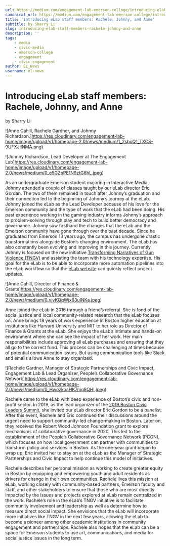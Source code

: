 ```yaml
---
url: https://medium.com/engagement-lab-emerson-college/introducing-elab-staff-members-rachele-johnny-and-anne-b0d7cbf309b7
canonical_url: https://medium.com/engagement-lab-emerson-college/introducing-elab-staff-members-rachele-johnny-and-anne-b0d7cbf309b7
title: 'Introducing eLab staff members: Rachele, Johnny, and Anne'
subtitle: by Sharry Li
slug: introducing-elab-staff-members-rachele-johnny-and-anne
description: ''
tags:
    - media
    - civic-media
    - emerson-college
    - engagement
    - civic-engagement
author: EL_News
username: el-news
---
```


# Introducing eLab staff members: Rachele, Johnny, and Anne

by Sharry Li

![Anne Cahill, Rachele Gardner, and Johnny Richardson.]https://res.cloudinary.com/engagement-lab-home/image/upload/v1/homepage-2.0/news/medium/1_2sboQ1_TXCS-9UFXJIlNMA.png)

![Johnny Richardson, Lead Developer at The Engagement Lab]https://res.cloudinary.com/engagement-lab-home/image/upload/v1/homepage-2.0/news/medium/0_e5GZpPE1N9ztG6hL.jpeg)

As an undergraduate Emerson student majoring in Interactive Media, Johnny attended a couple of classes taught by our eLab director Eric Gordan. The two of them remained in touch after Johnny’s graduation and their connection led to the beginning of Johnny’s journey at the eLab. Johnny joined the eLab as the Lead Developer because of his love for the Emerson community and the type of work that the eLab had been doing. His past experience working in the gaming industry informs Johnny’s approach to problem-solving through play and tech to build better democracy and governance. Johnny saw firsthand the changes that the eLab and the Emerson community have gone through over the past decade. Since he graduated from Emerson 13 years ago, the campus has undergone drastic transformations alongside Boston’s changing environment. The eLab has also constantly been evolving and improving in this journey. Currently, Johnny is focused on the new initiative [Transforming Narratives of Gun Violence (TNGV)](https://www.transformnarratives.org/) and assisting the team with his technology expertise. His goal for the eLab is to be able to incorporate more automation pipelines into the eLab workflow so that the [eLab website](https://elab.emerson.edu/) can quickly reflect project updates.

![Anne Cahill, Director of Finance & Grants]https://res.cloudinary.com/engagement-lab-home/image/upload/v1/homepage-2.0/news/medium/0_vjvKQqWjx63uINKa.jpeg)

Anne joined the eLab in 2016 through a friend’s referral. She is fond of the social justice and local community-related research that the eLab focuses on. Anne brings 18 years of work experience in Boston higher education at institutions like Harvard University and MIT to her role as Director of Finance & Grants at the eLab. She enjoys the eLab’s intimate and hands-on environment where she can see the impact of her work. Her main responsibilities include approving all eLab purchases and ensuring that they all go to the correct fund. This process can be challenging at times because of potential communication issues. But using communication tools like Slack and emails allows Anne to stay organized.

![Rachele Gardner, Manager of Strategic Partnerships and Civic Impact, Engagement Lab & Lead Organizer, People’s Collaborative Governance Network]https://res.cloudinary.com/engagement-lab-home/image/upload/v1/homepage-2.0/news/medium/0_HwozkoaHK7mq8QHI.jpeg)

Rachele came to the eLab with deep experience of Boston’s civic and non-profit sector. In 2019, as the lead organizer of the [2019 Boston Civic Leaders Summit](https://bostoncivicleaderssummit.com/), she invited our eLab director Eric Gordon to be a panelist. After this event, Rachele and Eric continued their discussions around the urgent need to support community-led change-making in Boston. Later on, they received the Robert Wood Johnson Foundation grant to explore mechanisms of collaborative governance in 2020. This led to the establishment of the People’s Collaborative Governance Network (PCGN), which focuses on how local government can partner with communities to transform policy and services in Boston. As the one-year grant began to wrap up, Eric invited her to stay on at the eLab as the Manager of Strategic Partnerships and Civic Impact to help continue this model of initiatives.

Rachele describes her personal mission as working to create greater equity in Boston by equipping and empowering youth and adult residents as drivers for change in their own communities. Rachele lives this mission at eLab, working closely with community-based partners, Emerson faculty and staff, and other stakeholders to ensure that those who are most directly impacted by the issues and projects explored at eLab remain centralized in the work. Rachele’s role in the eLab’s TNGV initiative is to facilitate community involvement and leadership as well as determine how to measure direct social impact. She envisions that the eLab will incorporate more initiatives like TNGV in the next few years, allowing the eLab to become a pioneer among other academic institutions in community engagement and partnerships. Rachele also hopes that the eLab can be a space for Emerson students to use art, communications, and media for social justice issues in the long term.
